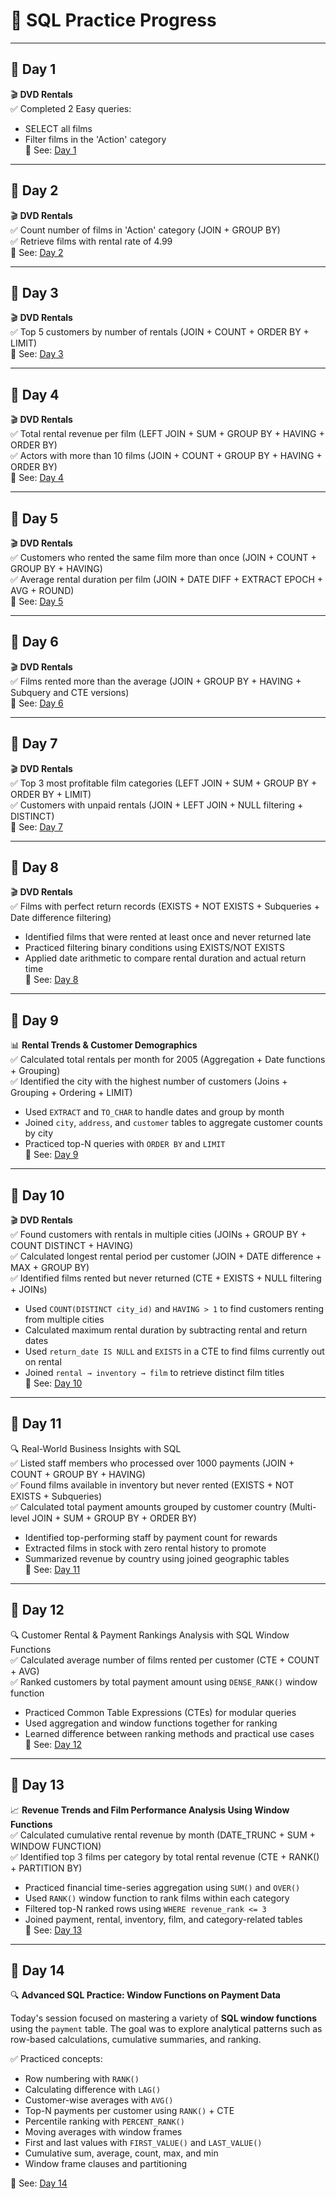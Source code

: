# 📘 SQL Practice Progress

---

## 📅 Day 1  
🎬 **DVD Rentals**  
✅ Completed 2 Easy queries:  
- SELECT all films  
- Filter films in the 'Action' category  
📁 See: [Day 1](/Daily_Progress/day_1)

---

## 📅 Day 2  
🎬 **DVD Rentals**  
✅ Count number of films in 'Action' category (JOIN + GROUP BY)  
✅ Retrieve films with rental rate of 4.99  
📁 See: [Day 2](/Daily_Progress/day_2)

---

## 📅 Day 3  
🎬 **DVD Rentals**  
✅ Top 5 customers by number of rentals (JOIN + COUNT + ORDER BY + LIMIT)  
📁 See: [Day 3](Daily_Progress/day_3)

---

## 📅 Day 4  
🎬 **DVD Rentals**  
✅ Total rental revenue per film (LEFT JOIN + SUM + GROUP BY + HAVING + ORDER BY)  
✅ Actors with more than 10 films (JOIN + COUNT + GROUP BY + HAVING + ORDER BY)  
📁 See: [Day 4](Daily_Progress/day_4)

---

## 📅 Day 5  
🎬 **DVD Rentals**  
✅ Customers who rented the same film more than once (JOIN + COUNT + GROUP BY + HAVING)  
✅ Average rental duration per film (JOIN + DATE DIFF + EXTRACT EPOCH + AVG + ROUND)  
📁 See: [Day 5](Daily_Progress/day_5)

---

## 📅 Day 6  
🎬 **DVD Rentals**  
✅ Films rented more than the average (JOIN + GROUP BY + HAVING + Subquery and CTE versions)  
📁 See: [Day 6](Daily_Progress/day_6)

---

## 📅 Day 7  
🎬 **DVD Rentals**  
✅ Top 3 most profitable film categories (LEFT JOIN + SUM + GROUP BY + ORDER BY + LIMIT)  
✅ Customers with unpaid rentals (JOIN + LEFT JOIN + NULL filtering + DISTINCT)  
📁 See: [Day 7](Daily_Progress/day_7)

---

## 📅 Day 8  
🎬 **DVD Rentals**  
✅ Films with perfect return records (EXISTS + NOT EXISTS + Subqueries + Date difference filtering)  
- Identified films that were rented at least once and never returned late  
- Practiced filtering binary conditions using EXISTS/NOT EXISTS  
- Applied date arithmetic to compare rental duration and actual return time  
📁 See: [Day 8](Daily_Progress/day_8)

---

## 📅 Day 9  
📊 **Rental Trends & Customer Demographics**  
✅ Calculated total rentals per month for 2005 (Aggregation + Date functions + Grouping)  
✅ Identified the city with the highest number of customers (Joins + Grouping + Ordering + LIMIT)  
- Used `EXTRACT` and `TO_CHAR` to handle dates and group by month  
- Joined `city`, `address`, and `customer` tables to aggregate customer counts by city  
- Practiced top-N queries with `ORDER BY` and `LIMIT`  
📁 See: [Day 9](Daily_Progress/day_9)

---

## 📅 Day 10  
🎬 **DVD Rentals**  
✅ Found customers with rentals in multiple cities (JOINs + GROUP BY + COUNT DISTINCT + HAVING)  
✅ Calculated longest rental period per customer (JOIN + DATE difference + MAX + GROUP BY)  
✅ Identified films rented but never returned (CTE + EXISTS + NULL filtering + JOINs)  
- Used `COUNT(DISTINCT city_id)` and `HAVING > 1` to find customers renting from multiple cities  
- Calculated maximum rental duration by subtracting rental and return dates  
- Used `return_date IS NULL` and `EXISTS` in a CTE to find films currently out on rental  
- Joined `rental → inventory → film` to retrieve distinct film titles  
📁 See: [Day 10](Daily_Progress/day_10)

---

## 📅 Day 11  
🔍 Real-World Business Insights with SQL  
✅ Listed staff members who processed over 1000 payments (JOIN + COUNT + GROUP BY + HAVING)  
✅ Found films available in inventory but never rented (EXISTS + NOT EXISTS + Subqueries)  
✅ Calculated total payment amounts grouped by customer country (Multi-level JOIN + SUM + GROUP BY + ORDER BY)  
- Identified top-performing staff by payment count for rewards  
- Extracted films in stock with zero rental history to promote  
- Summarized revenue by country using joined geographic tables  
📁 See: [Day 11](Daily_Progress/day_11)

---

## 📅 Day 12  
🔍 Customer Rental & Payment Rankings Analysis with SQL Window Functions  
✅ Calculated average number of films rented per customer (CTE + COUNT + AVG)  
✅ Ranked customers by total payment amount using `DENSE_RANK()` window function  
- Practiced Common Table Expressions (CTEs) for modular queries  
- Used aggregation and window functions together for ranking  
- Learned difference between ranking methods and practical use cases  
📁 See: [Day 12](Daily_Progress/day_12)

---

## 📅 Day 13  
📈 **Revenue Trends and Film Performance Analysis Using Window Functions**  
✅ Calculated cumulative rental revenue by month (DATE_TRUNC + SUM + WINDOW FUNCTION)  
✅ Identified top 3 films per category by total rental revenue (CTE + RANK() + PARTITION BY)  
- Practiced financial time-series aggregation using `SUM()` and `OVER()`  
- Used `RANK()` window function to rank films within each category  
- Filtered top-N ranked rows using `WHERE revenue_rank <= 3`  
- Joined payment, rental, inventory, film, and category-related tables  
📁 See: [Day 13](Daily_Progress/day_13)

---

## 📅 Day 14  
🔍 **Advanced SQL Practice: Window Functions on Payment Data**

Today's session focused on mastering a variety of **SQL window functions** using the `payment` table. The goal was to explore analytical patterns such as row-based calculations, cumulative summaries, and ranking.

✅ Practiced concepts:  
- Row numbering with `RANK()`  
- Calculating difference with `LAG()`  
- Customer-wise averages with `AVG()`  
- Top-N payments per customer using `RANK()` + CTE  
- Percentile ranking with `PERCENT_RANK()`  
- Moving averages with window frames  
- First and last values with `FIRST_VALUE()` and `LAST_VALUE()`  
- Cumulative sum, average, count, max, and min  
- Window frame clauses and partitioning  

📁 See: [Day 14](Daily_Progress/day_14_Window_Functions/)

